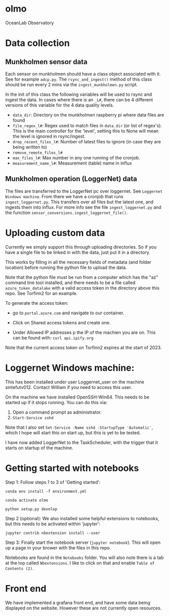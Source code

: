 # olmo
OceanLab Observatory

# Data collection

## Munkholmen sensor data

Each sensor on munkholmen should have a class object associated with it.
See for example `adcp.py`. The `rsync_and_ingest()` method of this class should
be run every 2 mins via the `ingest_munkholmen.py` script.

In the init of this class the following variables will be used to rsync
and ingest the data. In cases where there is an `_L#`, there can be 4 different
versions of this variable for the 4 data quality levels.

 * `data_dir`: Directory on the munkholmen raspberry pi where data files are found
 * `file_regex_l#`: Regex used to match files in `data_dir` (or list of regex's). This is the main
 controller for the 'level', setting this to None will mean the level is ignored in rsync/ingest.
 * `drop_recent_files_l#`: Number of latest files to ignore (in case they are being written to)
 * `remove_remote_files_l#`
 * `max_files_l#`: Max number in any one running of the cronjob.
 * `measurement_name_l#`: Measurement (table) name in influx

## Munkholmen operation (LoggerNet) data

The files are transferred to the LoggerNet pc over loggernet. See `Loggernet Windows machine`.
From there we have a cronjob that runs `ingest_loggernet.py`. This transfers over all files but the latest one, and ingests them into influx. For more info see the file `ingest_loggernet.py` and the function `sensor_conversions.ingest_loggernet_file()`.


# Uploading custom data

Currently we simply support this through uploading directories. So if you have a single file to be linked in with the data, just put it in a directory.

This works by filling in all the necessary fields of metadata (and folder location) before running the python file to upload the data.

Note that the python file must be run from a computer which has the "az" command line tool installed, and there needs to be a file called `azure_token_datalake` with a valid access token in the directory above this repo. See Torfinn2 for an example.

To generate the access token:

 * go to `portal.azure.com` and navigate to our container.

 * Click on Shared access tokens and create one.

 * Under Allowed IP addresses p the IP of the machien you are on. This can be found with: `curl api.ipify.org`

Note that the current access token on Torfinn2 expires at the start of 2023.


# Loggernet Windows machine:

This has been installed under user Loggernet_user on the machine sintefutv012. Contact William if you need to access this user.

On the machine we have installed OpenSSH-Win64. This needs to be started up if it stops running. You can do this via:

1. Open a command prompt as administrator.
2. `Start-Service sshd`

Note that I also set `Set-Service -Name sshd -StartupType 'Automatic'`, which I hope will start this on start up, but this is yet to be tested.

I have now added LoggerNet to the TaskScheduler, with the trigger that it starts on startup of the machine.


# Getting started with notebooks

Step 1: Follow steps 1 to 3 of 'Getting started':

  `conda env install -f environment.yml`

  `conda activate olmo`

  `python setup.py develop`

Step 2 (optional): We also installed some helpful extensions to notebooks, but this needs to be activated within 'jupyter':

  `jupyter contrib nbextension install --user`

Step 3: Finally start the notebook server (`jupyter notebook`). This will open up a page in your brower with the files in this repo.

Notebooks are found in the `Notebooks` folder. You will also note there is a tab at the top called `Nbextensions`. I like to click on that and enable `Table of Contents (2)`.


# Front end

We have implemented a grafana front end, and have some data being displayed on the website. However these are not currently open resources.